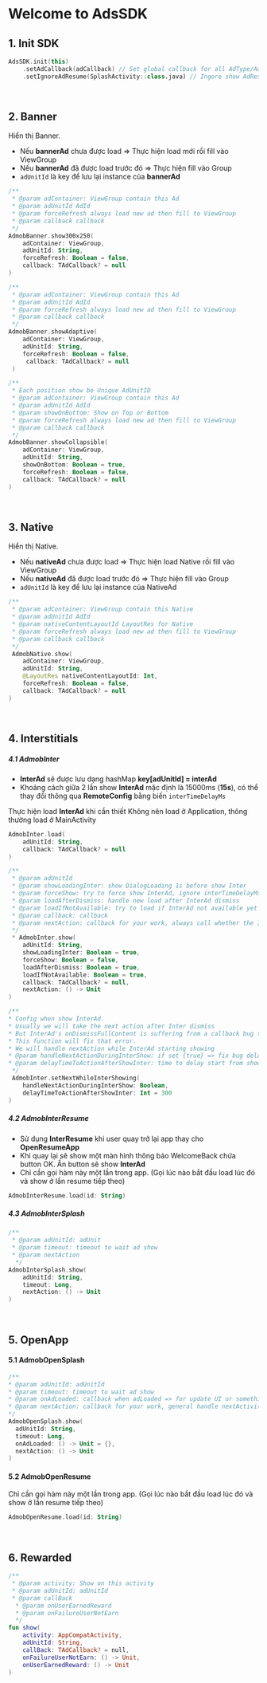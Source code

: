 # Welcome to AdsSDK


## 1.  Init SDK
```kotlin
AdsSDK.init(this)  
    .setAdCallback(adCallback) // Set global callback for all AdType/AdUnit
    .setIgnoreAdResume(SplashActivity::class.java) // Ingore show AdResume in these classes
 ```

 <br/>


## 2. Banner

Hiển thị Banner.
* Nếu **bannerAd** chưa được load => Thực hiện load mới rồi fill vào ViewGroup
* Nếu **bannerAd** đã được load trước đó => Thực hiện fill vào Group
* ```adUnitId``` là key để lưu lại instance của **bannerAd**


```kotlin
/**  
 * @param adContainer: ViewGroup contain this Ad  
 * @param adUnitId AdId  
 * @param forceRefresh always load new ad then fill to ViewGroup  
 * @param callback callback  
 */
AdmobBanner.show300x250(
	adContainer: ViewGroup, 
	adUnitId: String, 
	forceRefresh: Boolean = false, 
	callback: TAdCallback? = null
)
```

```kotlin
/**  
 * @param adContainer: ViewGroup contain this Ad  
 * @param adUnitId AdId  
 * @param forceRefresh always load new ad then fill to ViewGroup  
 * @param callback callback  
 */
AdmobBanner.showAdaptive(
	adContainer: ViewGroup, 
	adUnitId: String, 
	forceRefresh: Boolean = false,
	 callback: TAdCallback? = null
 )
```

```kotlin
/**  
 * Each position show be Unique AdUnitID 
 * @param adContainer: ViewGroup contain this Ad  
 * @param adUnitId AdId  
 * @param showOnBottom: Show on Top or Bottom  
 * @param forceRefresh always load new ad then fill to ViewGroup  
 * @param callback callback  
 */
AdmobBanner.showCollapsible(
	adContainer: ViewGroup,  
	adUnitId: String,  
	showOnBottom: Boolean = true,  
	forceRefresh: Boolean = false,  
	callback: TAdCallback? = null
)
```

 <br/>

## 3. Native

Hiển thị Native.
* Nếu **nativeAd** chưa được load => Thực hiện load Native rồi fill vào ViewGroup
* Nếu **nativeAd** đã được load trước đó => Thực hiện fill vào Group
* ```adUnitId``` là key để lưu lại instance của NativeAd

```kotlin
/**  
 * @param adContainer: ViewGroup contain this Native  
 * @param adUnitId AdId  
 * @param nativeContentLayoutId LayoutRes for Native  
 * @param forceRefresh always load new ad then fill to ViewGroup  
 * @param callback callback  
 */
 AdmobNative.show(  
	adContainer: ViewGroup,  
	adUnitId: String,  
	@LayoutRes nativeContentLayoutId: Int,  
	forceRefresh: Boolean = false,  
	callback: TAdCallback? = null  
)
```

 <br/>

## 4. Interstitials
##### 4.1 AdmobInter
* **InterAd** sẽ được lưu dạng hashMap **key[adUnitId] = interAd**
* Khoảng cách giữa 2 lần show **InterAd** mặc định là 15000ms (**15s**), có thể thay đổi thông qua **RemoteConfig** bằng biến ```interTimeDelayMs```


Thực hiện load **InterAd** khi cần thiết
Không nên load ở Application, thông thường load ở MainActivity
```kotlin
AdmobInter.load(
	adUnitId: String, 
	callback: TAdCallback? = null
)
```

```kotlin
/**  
 * @param adUnitId  
 * @param showLoadingInter: show DialogLoading 1s before show Inter  
 * @param forceShow: try to force show InterAd, ignore interTimeDelayMs config  
 * @param loadAfterDismiss: handle new load after InterAd dismiss  
 * @param loadIfNotAvailable: try to load if InterAd not available yet  
 * @param callback: callback  
 * @param nextAction: callback for your work, always call whether the InterAd display is successful or not  
 */
 * AdmobInter.show(  
	adUnitId: String,  
	showLoadingInter: Boolean = true,  
	forceShow: Boolean = false,  
	loadAfterDismiss: Boolean = true,  
	loadIfNotAvailable: Boolean = true,  
	callback: TAdCallback? = null,  
	nextAction: () -> Unit  
)
```

```kotlin
/**  
* Config when show InterAd. 
* Usually we will take the next action after Inter dismiss 
* But InterAd's onDismissFullContent is suffering from a callback bug that is several hundred milliseconds late. * Therefore, the screen change delay is not happening as expected. 
* This function will fix that error. 
* We will handle nextAction while InterAd starting showing 
* @param handleNextActionDuringInterShow: if set {true} => fix bug delay onDismiss of Inter  
* @param delayTimeToActionAfterShowInter: time to delay start from showInter. Recommend 0 if startActivity , 300 with navigateFragment  
 */
 AdmobInter.setNextWhileInterShowing(  
	handleNextActionDuringInterShow: Boolean,  
	delayTimeToActionAfterShowInter: Int = 300  
)
```
##### 4.2 AdmobInterResume
* Sử dụng **InterResume** khi user quay trở lại app thay cho **OpenResumeApp**
* Khi quay lại sẽ show một màn hình thông báo WelcomeBack chứa button OK. Ấn button sẽ show **InterAd**
* Chỉ cần gọi hàm này một lần trong app. (Gọi lúc nào bắt đầu load lúc đó và show ở lần resume tiếp theo)


```kotlin
AdmobInterResume.load(id: String)
```
##### 4.3 AdmobInterSplash
```kotlin
/**  
 * @param adUnitId: adUnit  
 * @param timeout: timeout to wait ad show  
 * @param nextAction  
  */  
AdmobInterSplash.show(  
	adUnitId: String,  
	timeout: Long,   
	nextAction: () -> Unit  
)
```


 <br/>

## 5. OpenApp
#### 5.1 AdmobOpenSplash
  ```kotlin
  /**  
 * @param adUnitId: adUnitId  
 * @param timeout: timeout to wait ad show  
 * @param onAdLoaded: callback when adLoaded => for update UI or something  
 * @param nextAction: callback for your work, general handle nextActivity or nextFragment  
 */
 AdmobOpenSplash.show(  
	adUnitId: String,   
	timeout: Long,  
	onAdLoaded: () -> Unit = {},   
	nextAction: () -> Unit  
)
```
#### 5.2 AdmobOpenResume
Chỉ cần gọi hàm này một lần trong app. (Gọi lúc nào bắt đầu load lúc đó và show ở lần resume tiếp theo)
```kotlin
AdmobOpenResume.load(id: String)
```


 <br/>

## 6. Rewarded
```kotlin
/**  
 * @param activity: Show on this activity  
 * @param adUnitId: adUnitId  
 * @param callBack  
  * @param onUserEarnedReward  
  * @param onFailureUserNotEarn  
  */  
fun show(  
	activity: AppCompatActivity,  
	adUnitId: String,  
    callBack: TAdCallback? = null,  
    onFailureUserNotEarn: () -> Unit,  
    onUserEarnedReward: () -> Unit  
)
```